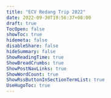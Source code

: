 ```yaml
---
title: "ECV Redang Trip 2022"
date: 2022-09-30T19:56:37+08:00
draft: true
TocOpen: false
showToc: true
hidemeta: false
disableShare: false
hideSummary: false
ShowReadingTime: true
ShowBreadCrumbs: true
ShowPostNavLinks: true
ShowWordCount: true
ShowRssButtonInSectionTermList: true
UseHugoToc: true
---
```


